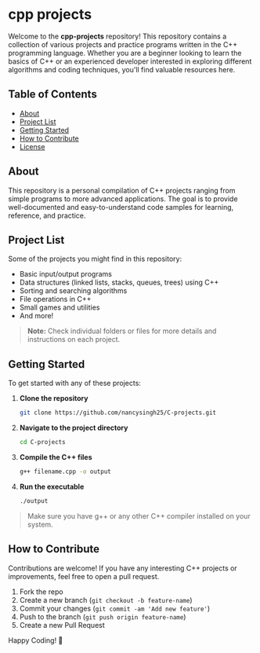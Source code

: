 # cpp projects

Welcome to the **cpp-projects** repository! This repository contains a collection of various projects and practice programs written in the C++ programming language. Whether you are a beginner looking to learn the basics of C++ or an experienced developer interested in exploring different algorithms and coding techniques, you'll find valuable resources here.

## Table of Contents

- [About](#about)
- [Project List](#project-list)
- [Getting Started](#getting-started)
- [How to Contribute](#how-to-contribute)
- [License](#license)

## About

This repository is a personal compilation of C++ projects ranging from simple programs to more advanced applications. The goal is to provide well-documented and easy-to-understand code samples for learning, reference, and practice.

## Project List

Some of the projects you might find in this repository:
- Basic input/output programs
- Data structures (linked lists, stacks, queues, trees) using C++
- Sorting and searching algorithms
- File operations in C++
- Small games and utilities
- And more!

> **Note:** Check individual folders or files for more details and instructions on each project.

## Getting Started

To get started with any of these projects:

1. **Clone the repository**
    ```bash
    git clone https://github.com/nancysingh25/C-projects.git
    ```

2. **Navigate to the project directory**
    ```bash
    cd C-projects
    ```

3. **Compile the C++ files**
    ```bash
    g++ filename.cpp -o output
    ```

4. **Run the executable**
    ```bash
    ./output
    ```

> Make sure you have g++ or any other C++ compiler installed on your system.

## How to Contribute

Contributions are welcome! If you have any interesting C++ projects or improvements, feel free to open a pull request.

1. Fork the repo
2. Create a new branch (`git checkout -b feature-name`)
3. Commit your changes (`git commit -am 'Add new feature'`)
4. Push to the branch (`git push origin feature-name`)
5. Create a new Pull Request


Happy Coding! 🚀
